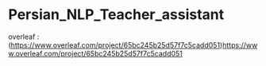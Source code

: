 # Persian_NLP_Teacher_assistant

overleaf :(https://www.overleaf.com/project/65bc245b25d57f7c5cadd051)https://www.overleaf.com/project/65bc245b25d57f7c5cadd051
